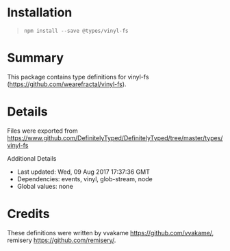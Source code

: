 # Installation
> `npm install --save @types/vinyl-fs`

# Summary
This package contains type definitions for vinyl-fs (https://github.com/wearefractal/vinyl-fs).

# Details
Files were exported from https://www.github.com/DefinitelyTyped/DefinitelyTyped/tree/master/types/vinyl-fs

Additional Details
 * Last updated: Wed, 09 Aug 2017 17:37:36 GMT
 * Dependencies: events, vinyl, glob-stream, node
 * Global values: none

# Credits
These definitions were written by vvakame <https://github.com/vvakame/>, remisery <https://github.com/remisery/>.
